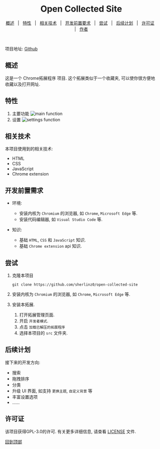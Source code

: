 <div  id="top"></div>
<h1 align="center">Open Collected Site</h1>
<p align="center">
  <a href="#about">概述</a> &#xa0; | &#xa0; 
  <a href="#features">特性</a> &#xa0; | &#xa0;
  <a href="#technologies">相关技术</a> &#xa0; | &#xa0;
  <a href="#Requirements of Development">开发前置要求</a> &#xa0; | &#xa0;
  <a href="#starting">尝试</a> &#xa0; | &#xa0;
  <a href="#Later Plan">后续计划</a> &#xa0; | &#xa0;
  <a href="#license">许可证</a> &#xa0; | &#xa0;
  <a href="https://github.com/sherlinz0" target="_blank" rel="noopener">作者</a>
</p>

<br>

项目地址: [Github](https://github.com/sherlinz0/open-collected-site)

<div id='about' />

## 概述

这是一个 Chrome拓展程序 项目. 这个拓展类似于一个收藏夹, 可以使你很方便地收藏以及打开网址.

<div id='features' />

## 特性

1. 主要功能
    ![main function](https://img-1305590520.cos.ap-shanghai.myqcloud.com/%E7%AE%80%E5%8D%95%E7%9A%84Chrome%E6%8B%93%E5%B1%95-main_function.gif)
2. 设置
    ![settings function](https://img-1305590520.cos.ap-shanghai.myqcloud.com/%E7%AE%80%E5%8D%95%E7%9A%84Chrome%E6%8B%93%E5%B1%95-settings.gif)

<div id='technologies' />

## 相关技术

本项目使用到的相关技术:

- HTML
- CSS
- JavaScript
- Chrome extension

<div id='#Requirements of Development' />

## 开发前置需求
- 环境:
  - 安装内核为 `Chromium` 的浏览器, 如 `Chrome`, `Microsoft Edge` 等.
  - 安装代码编辑器, 如 `Visual Studio Code` 等.

- 知识:
  - 基础 `HTML`, `CSS` 和 `JavaScript` 知识.
  - 基础 `Chrome extension` api 知识.
   
<div id='starting' />

## 尝试

1. 克隆本项目
   
    `git clone https://github.com/sherlinz0/open-collected-site`

2. 安装内核为 `Chromium` 的浏览器, 如 `Chrome`, `Microsoft Edge` 等.
3. 安装本拓展.
    1. 打开拓展管理页面.
    2. 开启 `开发者模式`.
    3. 点击 `加载已解压的拓展程序`
    4. 选择本项目的 `src` 文件夹.

<div id='Later Plan' />

## 后续计划

接下来的开发方向:
- 搜索
- 拖拽排序
- 分类
- 升级 UI 界面, 如支持 `更换主题`, `自定义背景` 等
- 丰富设置选项
- ......

<div id='license' />

## 许可证

该项目获得GPL-3.0的许可. 有关更多详细信息, 请查看 [LICENSE](https://github.com/sherlinz0/open-collected-site/blob/master/LICENSE) 文件.

<a href="#top">回到顶部</a>
